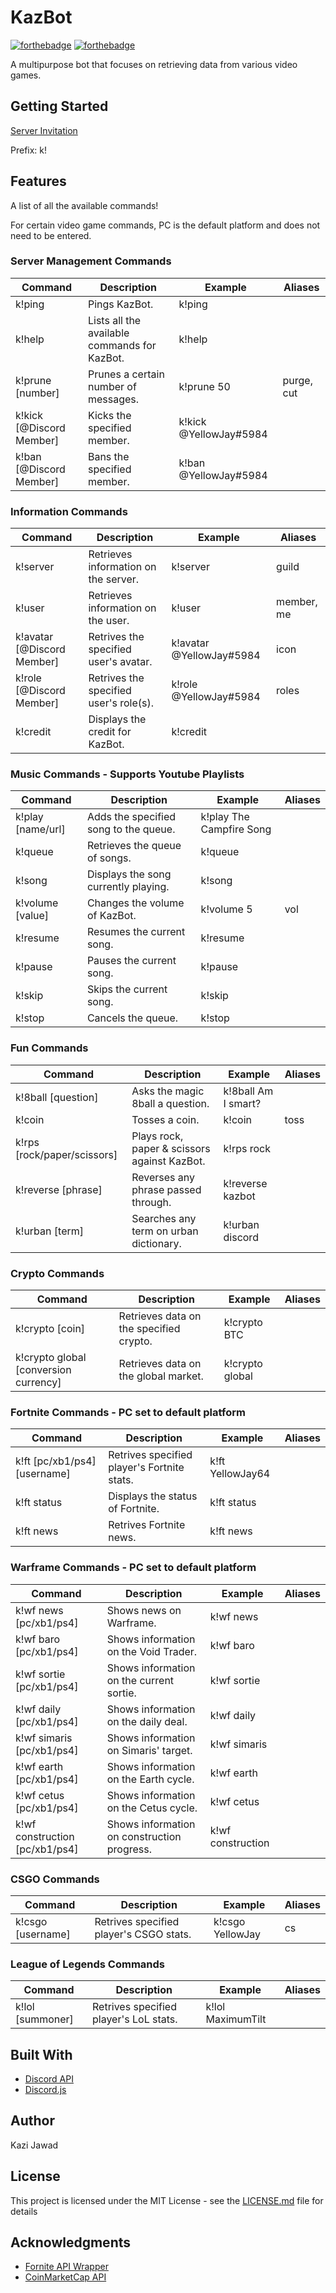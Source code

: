 # KazBot

[![forthebadge](https://forthebadge.com/images/badges/made-with-javascript.svg)](https://forthebadge.com)
[![forthebadge](https://forthebadge.com/images/badges/uses-git.svg)](https://forthebadge.com)

A multipurpose bot that focuses on retrieving data from various video games.

## Getting Started
[Server Invitation](https://discordapp.com/api/oauth2/authorize?client_id=419724462716354560&permissions=8&scope=bot)

Prefix: k!

## Features
A list of all the available commands!

For certain video game commands, PC is the default platform and does not need to be entered.

### Server Management Commands

| Command                  | Description                                  | Example                | Aliases     |
| ------------------------ | -------------------------------------------- | ---------------------- | ----------- |
| k!ping                   | Pings KazBot.                                | k!ping                 |             |
| k!help                   | Lists all the available commands for KazBot. | k!help                 |             |
| k!prune [number]         | Prunes a certain number of messages.         | k!prune 50             | purge, cut  |
| k!kick [@Discord Member] | Kicks the specified member.                  | k!kick @YellowJay#5984 |             |
| k!ban [@Discord Member]  | Bans the specified member.                   | k!ban @YellowJay#5984  |             |

### Information Commands

| Command                    | Description                                  | Example                  | Aliases     |
| ------------------------   | -------------------------------------------- | ------------------------ | ----------- |
| k!server                   | Retrieves information on the server.         | k!server                 | guild       |
| k!user                     | Retrieves information on the user.           | k!user                   | member, me  |
| k!avatar [@Discord Member] | Retrives the specified user's avatar.        | k!avatar @YellowJay#5984 | icon        |
| k!role [@Discord Member]   | Retrives the specified user's role(s).       | k!role @YellowJay#5984   | roles       |
| k!credit                   | Displays the credit for KazBot.              | k!credit                 |             |

### Music Commands - Supports Youtube Playlists

| Command                    | Description                                  | Example                  | Aliases     |
| -------------------------- | -------------------------------------------- | ------------------------ | ----------- |
| k!play [name/url]          | Adds the specified song to the queue.        | k!play The Campfire Song |             |
| k!queue                    | Retrieves the queue of songs.                | k!queue                  |             |
| k!song                     | Displays the song currently playing.         | k!song                   |             |
| k!volume [value]           | Changes the volume of KazBot.                | k!volume 5               | vol         |
| k!resume                   | Resumes the current song.                    | k!resume                 |             |
| k!pause                    | Pauses the current song.                     | k!pause                  |             |
| k!skip                     | Skips the current song.                      | k!skip                   |             |
| k!stop                     | Cancels the queue.                           | k!stop                   |             |

### Fun Commands

| Command                      | Description                                  | Example                  | Aliases     |
| ---------------------------- | -------------------------------------------- | ------------------------ | ----------- |
| k!8ball [question]           | Asks the magic 8ball a question.             | k!8ball Am I smart?      |             |
| k!coin                       | Tosses a coin.                               | k!coin                   | toss        |
| k!rps [rock/paper/scissors]  | Plays rock, paper & scissors against KazBot. | k!rps rock               |             |
| k!reverse [phrase]           | Reverses any phrase passed through.          | k!reverse kazbot         |             |
| k!urban [term]               | Searches any term on urban dictionary.       | k!urban discord          |             |

### Crypto Commands

| Command                               | Description                                  | Example                  | Aliases     |
| ------------------------------------- | -------------------------------------------- | ------------------------ | ----------- |
| k!crypto [coin]                       | Retrieves data on the specified crypto.      | k!crypto BTC             |             |
| k!crypto global [conversion currency] | Retrieves data on the global market.         | k!crypto global          |             |

### Fortnite Commands - PC set to default platform

| Command                      | Description                                  | Example                  | Aliases     |
| ---------------------------- | -------------------------------------------- | ------------------------ | ----------- |
| k!ft [pc/xb1/ps4] [username] | Retrives specified player's Fortnite stats.  | k!ft YellowJay64         |             |
| k!ft status                  | Displays the status of Fortnite.             | k!ft status              |             |
| k!ft news                    | Retrives Fortnite news.                      | k!ft news                |             |

### Warframe Commands - PC set to default platform

| Command                         | Description                                  | Example                  | Aliases     |
| ------------------------------- | -------------------------------------------- | ------------------------ | ----------- |
| k!wf news [pc/xb1/ps4]          | Shows news on Warframe.                      | k!wf news                |             |
| k!wf baro [pc/xb1/ps4]          | Shows information on the Void Trader.        | k!wf baro                |             |
| k!wf sortie [pc/xb1/ps4]        | Shows information on the current sortie.     | k!wf sortie              |             |
| k!wf daily [pc/xb1/ps4]         | Shows information on the daily deal.         | k!wf daily               |             |
| k!wf simaris [pc/xb1/ps4]       | Shows information on Simaris' target.        | k!wf simaris             |             |
| k!wf earth [pc/xb1/ps4]         | Shows information on the Earth cycle.        | k!wf earth               |             |
| k!wf cetus [pc/xb1/ps4]         | Shows information on the Cetus cycle.        | k!wf cetus               |             |
| k!wf construction [pc/xb1/ps4]  | Shows information on construction progress.  | k!wf construction        |             |

### CSGO Commands

| Command                      | Description                                    | Example                  | Aliases     |
| ---------------------------- | ---------------------------------------------- | ------------------------ | ----------- |
| k!csgo [username]            | Retrives specified player's CSGO stats.        | k!csgo YellowJay         | cs          |

### League of Legends Commands
| Command                      | Description                                    | Example                  | Aliases     |
| ---------------------------- | ---------------------------------------------- | ------------------------ | ----------- |
| k!lol [summoner]             | Retrives specified player's LoL stats.         | k!lol MaximumTilt        |             |

## Built With
- [Discord API](https://discordapp.com/developers/docs/intro)
- [Discord.js](https://discord.js.org/#/)

## Author
Kazi Jawad

## License
This project is licensed under the MIT License - see the [LICENSE.md](LICENSE.md) file for details

## Acknowledgments
- [Fornite API Wrapper](https://github.com/qlaffont/fortnite-api)
- [CoinMarketCap API](https://pro.coinmarketcap.com)